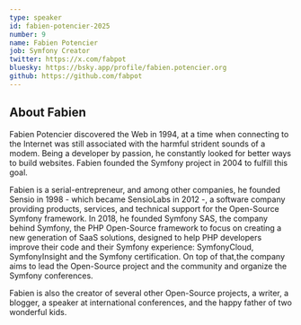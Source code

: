 ```yaml
---
type: speaker
id: fabien-potencier-2025
number: 9
name: Fabien Potencier
job: Symfony Creator
twitter: https://x.com/fabpot
bluesky: https://bsky.app/profile/fabien.potencier.org
github: https://github.com/fabpot
---
```


## About Fabien

Fabien Potencier discovered the Web in 1994, at a time when connecting to the Internet was still associated with the harmful strident sounds of a modem. Being a developer by passion, he constantly looked for better ways to build websites. Fabien founded the Symfony project in 2004 to fulfill this goal.

Fabien is a serial-entrepreneur, and among other companies, he founded Sensio in 1998 - which became SensioLabs in 2012 -, a software company providing products, services, and technical support for the Open-Source Symfony framework. In 2018, he founded Symfony SAS, the company behind Symfony, the PHP Open-Source framework to focus on creating a new generation of SaaS solutions, designed to help PHP developers improve their code and their Symfony experience: SymfonyCloud, SymfonyInsight and the Symfony certification. On top of that,the company aims to lead the Open-Source project and the community and organize the Symfony conferences.

Fabien is also the creator of several other Open-Source projects, a writer, a blogger, a speaker at international conferences, and the happy father of two wonderful kids.
